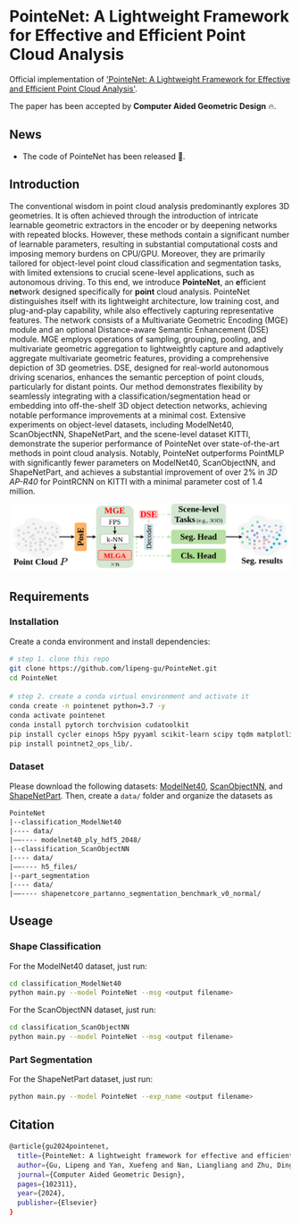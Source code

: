 # PointeNet: A Lightweight Framework for Effective and Efficient Point Cloud Analysis

Official implementation of ['PointeNet: A Lightweight Framework for Effective and Efficient Point Cloud Analysis'](https://www.sciencedirect.com/science/article/abs/pii/S0167839624000451).

The paper has been accepted by **Computer Aided Geometric Design** 🔥.

## News
* The code of PointeNet has been released 📌.

## Introduction
The conventional wisdom in point cloud analysis predominantly explores 3D geometries. 
It is often achieved through the introduction of intricate learnable geometric extractors in the encoder or by deepening networks with repeated blocks. 
However, these methods contain a significant number of learnable parameters, resulting in substantial computational costs and imposing memory burdens on CPU/GPU. 
Moreover, they are primarily tailored for object-level point cloud classification and segmentation tasks, with limited extensions to crucial scene-level applications, such as autonomous driving. 
To this end, we introduce **PointeNet**, an **e**fficient **net**work designed specifically for **point** cloud analysis. 
PointeNet distinguishes itself with its lightweight architecture, low training cost, and plug-and-play capability, while also effectively capturing representative features. 
The network consists of a Multivariate Geometric Encoding (MGE) module and an optional Distance-aware Semantic Enhancement (DSE) module. 
MGE employs operations of sampling, grouping, pooling, and multivariate geometric aggregation to lightweightly capture and adaptively aggregate multivariate geometric features, providing a comprehensive depiction of 3D geometries. 
DSE, designed for real-world autonomous driving scenarios, enhances the semantic perception of point clouds, particularly for distant points. 
Our method demonstrates flexibility by seamlessly integrating with a classification/segmentation head or embedding into off-the-shelf 3D object detection networks, achieving notable performance improvements at a minimal cost. 
Extensive experiments on object-level datasets, including ModelNet40, ScanObjectNN, ShapeNetPart, and the scene-level dataset KITTI, demonstrate the superior performance of PointeNet over state-of-the-art methods in point cloud analysis. 
Notably, PointeNet outperforms PointMLP with significantly fewer parameters on ModelNet40, ScanObjectNN, and ShapeNetPart, and achieves a substantial improvement of over 2% in _3D AP-R40_ for PointRCNN on KITTI with a minimal parameter cost of 1.4 million.

<div align="center">
  <img src="overview.png"/>
</div>

## Requirements
### Installation
Create a conda environment and install dependencies:
```bash
# step 1. clone this repo
git clone https://github.com/lipeng-gu/PointeNet.git
cd PointeNet

# step 2. create a conda virtual environment and activate it
conda create -n pointenet python=3.7 -y
conda activate pointenet
conda install pytorch torchvision cudatoolkit
pip install cycler einops h5py pyyaml scikit-learn scipy tqdm matplotlib
pip install pointnet2_ops_lib/.
```

### Dataset
Please download the following datasets: [ModelNet40](https://shapenet.cs.stanford.edu/media/modelnet40_ply_hdf5_2048.zip), [ScanObjectNN](https://hkust-vgd.ust.hk/scanobjectnn/h5_files.zip), and [ShapeNetPart](https://shapenet.cs.stanford.edu/media/shapenetcore_partanno_segmentation_benchmark_v0_normal.zip). Then, create a `data/` folder and organize the datasets as
```
PointeNet
|--classification_ModelNet40
|---- data/
|––---- modelnet40_ply_hdf5_2048/
|--classification_ScanObjectNN
|---- data/
|––---- h5_files/
|--part_segmentation
|---- data/
|––---- shapenetcore_partanno_segmentation_benchmark_v0_normal/
```

## Useage
### Shape Classification
For the ModelNet40 dataset, just run:
```bash
cd classification_ModelNet40
python main.py --model PointeNet --msg <output filename>
```

For the ScanObjectNN dataset, just run:
```bash
cd classification_ScanObjectNN
python main.py --model PointeNet --msg <output filename>
```

### Part Segmentation
For the ShapeNetPart dataset, just run:
```bash
python main.py --model PointeNet --exp_name <output filename>
```


## Citation
```bash
@article{gu2024pointenet,
  title={PointeNet: A lightweight framework for effective and efficient point cloud analysis},
  author={Gu, Lipeng and Yan, Xuefeng and Nan, Liangliang and Zhu, Dingkun and Chen, Honghua and Wang, Weiming and Wei, Mingqiang},
  journal={Computer Aided Geometric Design},
  pages={102311},
  year={2024},
  publisher={Elsevier}
}
```


